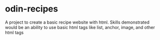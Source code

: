 # odin-recipes
A project to create a basic recipe website with html.
Skills demonstrated would be an ability to use basic html tags like
list, anchor, image, and other html tags 